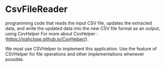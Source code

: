 # CsvFileReader

programming code that reads the input CSV file, updates the extracted data, and 
write the updated data into the new CSV file format as an output, using CsvHelper 
For more about CsvHelper : (https://joshclose.github.io/CsvHelper/).

We must use CSVHelper to implement this application. Use the feature of CSVHelper for 
file operations and other implementations whenever possible.
